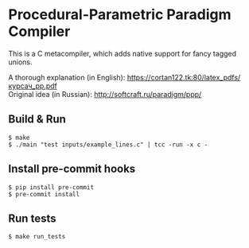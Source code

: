# Procedural-Parametric Paradigm Compiler

This is a C metacompiler, which adds native support for fancy tagged unions.

A thorough explanation (in English): https://cortan122.tk:80/latex_pdfs/курсач_pp.pdf \
Original idea (in Russian): http://softcraft.ru/paradigm/ppp/

## Build & Run

```console
$ make
$ ./main "test inputs/example_lines.c" | tcc -run -x c -
```

## Install pre-commit hooks

```console
$ pip install pre-commit
$ pre-commit install
```

## Run tests

```console
$ make run_tests
```
